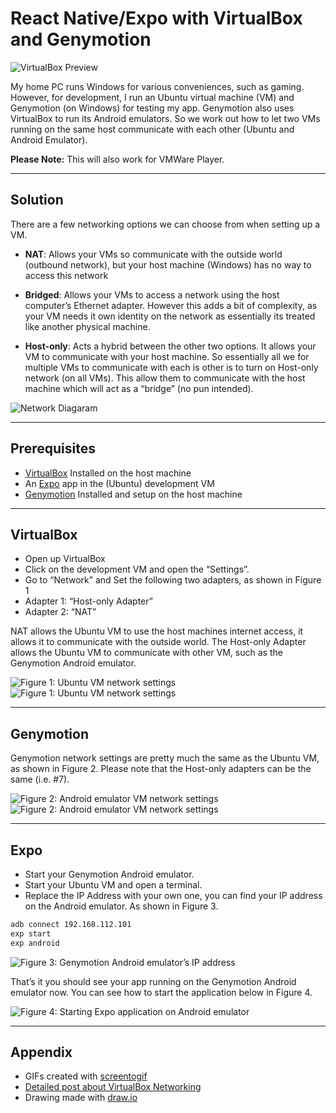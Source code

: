 # React Native/Expo with VirtualBox and Genymotion

![VirtualBox Preview](images/virtualbox_preview.png)

My home PC runs Windows for various conveniences, such as gaming. However, for development, I run an Ubuntu virtual machine (VM) and Genymotion (on Windows) for testing my app. Genymotion also uses VirtualBox to run its Android emulators. So we work out how to let two VMs running on the same host communicate with each other (Ubuntu and Android Emulator).

**Please Note:** This will also work for VMWare Player.

---------------------------------------------------------------------------------------------------

## Solution

There are a few networking options we can choose from when setting up a VM.

* **NAT**: Allows your VMs so communicate with the outside world (outbound network), but your host machine (Windows) has no way to access this network

* **Bridged**: Allows your VMs to access a network using the host computer’s Ethernet adapter. However this adds a bit of complexity, as your VM needs it own identity on the network as essentially its treated like another physical machine.

* **Host-only**: Acts a hybrid between the other two options. It allows your VM to communicate with your host machine. So essentially all we for multiple VMs to communicate with each is other is to turn on Host-only network (on all VMs). This allow them to communicate with the host machine which will act as a “bridge” (no pun intended).

![Network Diagaram](images/network.png)

---------------------------------------------------------------------------------------------------

## Prerequisites

* [VirtualBox](https://www.virtualbox.org/wiki/Downloads) Installed on the host machine
* An [Expo](https://docs.expo.io/versions/latest/workflow/create-react-native-app) app in the (Ubuntu) development VM
* [Genymotion](https://www.genymotion.com/desktop/) Installed and setup on the host machine

---------------------------------------------------------------------------------------------------

## VirtualBox

* Open up VirtualBox
* Click on the development VM and open the “Settings”.
* Go to “Network” and Set the following two adapters, as shown in Figure 1
* Adapter 1: “Host-only Adapter”
* Adapter 2: “NAT”

NAT allows the Ubuntu VM to use the host machines internet access, it allows it to communicate with the outside world. The Host-only Adapter allows the Ubuntu VM to communicate with other VM, such as the Genymotion Android emulator.

![Figure 1: Ubuntu VM network settings](images/ubuntu_network1.png)
![Figure 1: Ubuntu VM network settings](images/ubuntu_network2.png)

---------------------------------------------------------------------------------------------------

## Genymotion

Genymotion network settings are pretty much the same as the Ubuntu VM, as shown in Figure 2. Please note that the Host-only adapters can be the same (i.e. #7).

![Figure 2: Android emulator VM network settings](images/phone_network1.png)
![Figure 2: Android emulator VM network settings](images/phone_network2.png)

---------------------------------------------------------------------------------------------------

## Expo

* Start your Genymotion Android emulator.
* Start your Ubuntu VM and open a terminal.
* Replace the IP Address with your own one, you can find your IP address on the Android emulator. As shown in Figure 3.

```bash
adb connect 192.168.112.101
exp start
exp android
```

![Figure 3: Genymotion Android emulator’s IP address](images/genymotion_ip.png)

That’s it you should see your app running on the Genymotion Android emulator now. You can see how to start the application below in Figure 4.

![Figure 4: Starting Expo application on Android emulator](images/connecting.gif)

---------------------------------------------------------------------------------------------------

## Appendix

* GIFs created with [screentogif](https://www.screentogif.com/)
* [Detailed post about VirtualBox Networking](http://bertvv.github.io/notes-to-self/2015/09/29/virtualbox-networking-an-overview/)
* Drawing made with [draw.io](https://www.draw.io/)
